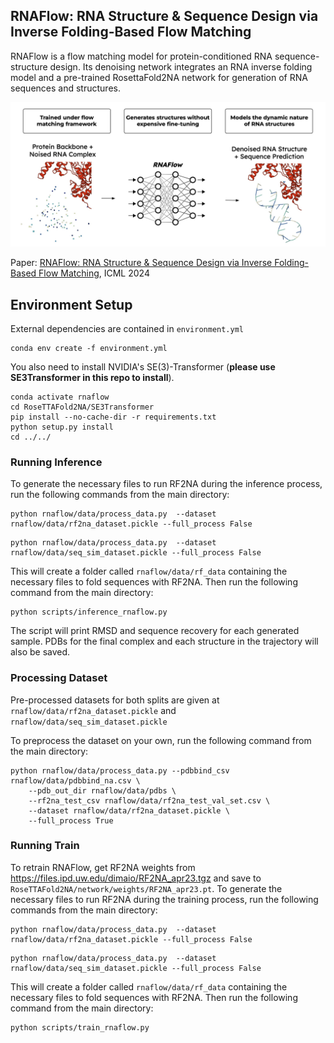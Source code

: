 ## RNAFlow: RNA Structure & Sequence Design via Inverse Folding-Based Flow Matching ##

RNAFlow is a flow matching model for protein-conditioned RNA sequence-structure design. Its denoising network integrates an RNA inverse folding model and a pre-trained RosettaFold2NA network for generation of RNA sequences and structures.

<p align="center">
    <img src="images/rnaflow_main.jpeg" width="900"/>
</p>

Paper: [RNAFlow: RNA Structure & Sequence Design via Inverse Folding-Based Flow Matching](https://arxiv.org/pdf/2405.18768), ICML 2024

## Environment Setup ##
External dependencies are contained in `environment.yml`
```
conda env create -f environment.yml
```

You also need to install NVIDIA's SE(3)-Transformer (**please use SE3Transformer in this repo to install**).
```
conda activate rnaflow
cd RoseTTAFold2NA/SE3Transformer
pip install --no-cache-dir -r requirements.txt
python setup.py install
cd ../../
```

### Running Inference ###

To generate the necessary files to run RF2NA during the inference process, run the following commands from the main directory:

```
python rnaflow/data/process_data.py  --dataset rnaflow/data/rf2na_dataset.pickle --full_process False
```
```
python rnaflow/data/process_data.py  --dataset rnaflow/data/seq_sim_dataset.pickle --full_process False
```

This will create a folder called ```rnaflow/data/rf_data``` containing the necessary files to fold sequences with RF2NA. Then run the following command from the main directory:

```
python scripts/inference_rnaflow.py
```

The script will print RMSD and sequence recovery for each generated sample. PDBs for the final complex and each structure in the trajectory will also be saved.

### Processing Dataset ###

Pre-processed datasets for both splits are given at ```rnaflow/data/rf2na_dataset.pickle``` and ```rnaflow/data/seq_sim_dataset.pickle```

To preprocess the dataset on your own, run the following command from the main directory:

```
python rnaflow/data/process_data.py --pdbbind_csv rnaflow/data/pdbbind_na.csv \
    --pdb_out_dir rnaflow/data/pdbs \
    --rf2na_test_csv rnaflow/data/rf2na_test_val_set.csv \
    --dataset rnaflow/data/rf2na_dataset.pickle \
    --full_process True
```

### Running Train ###

To retrain RNAFlow, get RF2NA weights from https://files.ipd.uw.edu/dimaio/RF2NA_apr23.tgz and save to ```RoseTTAFold2NA/network/weights/RF2NA_apr23.pt```. To generate the necessary files to run RF2NA during the training process, run the following commands from the main directory:

```
python rnaflow/data/process_data.py  --dataset rnaflow/data/rf2na_dataset.pickle --full_process False
```
```
python rnaflow/data/process_data.py  --dataset rnaflow/data/seq_sim_dataset.pickle --full_process False
```

This will create a folder called ```rnaflow/data/rf_data``` containing the necessary files to fold sequences with RF2NA. Then run the following command from the main directory:

```
python scripts/train_rnaflow.py
```
